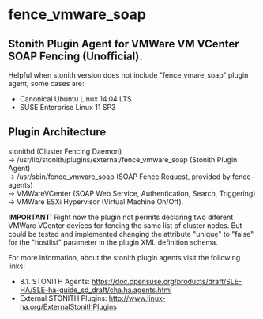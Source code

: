 # fence_vmware_soap

## Stonith Plugin Agent for VMWare VM VCenter SOAP Fencing (Unofficial).

Helpful when stonith version does not include "fence_vmare_soap" plugin agent, some cases are:

- Canonical Ubuntu Linux 14.04 LTS
- SUSE Enterprise Linux 11 SP3

## Plugin Architecture

stonithd (Cluster Fencing Daemon)<br>
-> /usr/lib/stonith/plugins/external/fence_vmware_soap (Stonith Plugin Agent)<br>
  -> /usr/sbin/fence_vmware_soap (SOAP Fence Request, provided by fence-agents)<br>
     -> VMWareVCenter (SOAP Web Service, Authentication, Search, Triggering)<br>
        -> VMWare ESXi Hypervisor (Virtual Machine On/Off).<br>

<b>IMPORTANT:</b> Right now the plugin not permits declaring two diferent VMWare VCenter
devices for fencing the same list of cluster nodes. But could be tested and
implemented changing the attribute "unique" to "false" for the "hostlist"
parameter in the plugin XML definition schema.

For more information, about the stonith plugin agents visit the following links:

- 8.1. STONITH Agents: https://doc.opensuse.org/products/draft/SLE-HA/SLE-ha-guide_sd_draft/cha.ha.agents.html
- External STONITH Plugins: http://www.linux-ha.org/ExternalStonithPlugins
